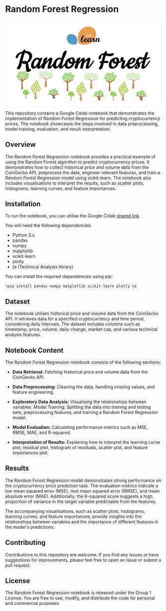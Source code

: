 # Random Forest Regression
![random_forest_logo](img/random_forest_logo.png)

This repository contains a Google Colab notebook that demonstrates the implementation of Random Forest Regression for predicting cryptocurrency prices. The notebook showcases the steps involved in data preprocessing, model training, evaluation, and result interpretation.

## Overview

The Random Forest Regression notebook provides a practical example of using the Random Forest algorithm to predict cryptocurrency prices. It demonstrates how to collect historical price and volume data from the CoinGecko API, preprocess the data, engineer relevant features, and train a Random Forest Regression model using scikit-learn. The notebook also includes visualisations to interpret the results, such as scatter plots, histograms, learning curves, and feature importances.

## Installation

To run the notebook, you can utilise the Google Colab [shared link](https://colab.research.google.com/drive/1gAgP_0-mxlyXMN1fhdp8RUmMCfh8sIwJ?usp=sharing).

You will need the following dependencies:

- Python 3.x
- pandas
- numpy
- matplotlib
- scikit-learn
- plotly
- ta (Technical Analysis library)

You can install the required dependencies using pip:

```
!pip install pandas numpy matplotlib scikit-learn plotly ta
```

## Dataset

The notebook utilises historical price and volume data from the CoinGecko API. It retrieves data for a specified cryptocurrency and time period, considering daily intervals. The dataset includes columns such as timestamp, price, volume, daily change, market cap, and various technical analysis features.

## Notebook Content

The Random Forest Regression notebook consists of the following sections:

- **Data Retrieval:** Fetching historical price and volume data from the CoinGecko API.

- **Data Preprocessing:** Cleaning the data, handling missing values, and feature engineering.

- **Exploratory Data Analysis:** Visualising the relationships between variables.
Model Training: Splitting the data into training and testing sets, preprocessing features, and training a Random Forest Regression model.

- **Model Evaluation:** Calculating performance metrics such as MSE, RMSE, MAE, and R-squared.

- **Interpretation of Results:** Explaining how to interpret the learning curve plot, residual plot, histogram of residuals, scatter plot, and feature importances plot.

## Results

The Random Forest Regression model demonstrates strong performance on the cryptocurrency price prediction task. The evaluation metrics indicate a low mean squared error (MSE), root mean squared error (RMSE), and mean absolute error (MAE). Additionally, the R-squared score suggests a high proportion of variance in the target variable predictable from the features.

The accompanying visualisations, such as scatter plots, histograms, learning curves, and feature importances, provide insights into the relationships between variables and the importance of different features in the model's predictions.

## Contributing
Contributions to this repository are welcome. If you find any issues or have suggestions for improvements, please feel free to open an issue or submit a pull request.

## License
The Random Forest Regression notebook is released under the Group 1 License. You are free to use, modify, and distribute the code for personal and commercial purposes.

